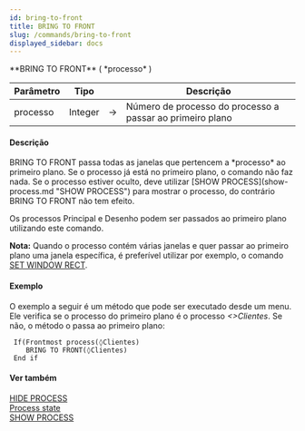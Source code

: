```yaml
---
id: bring-to-front
title: BRING TO FRONT
slug: /commands/bring-to-front
displayed_sidebar: docs
---
```


<!--REF #_command_.BRING TO FRONT.Syntax-->**BRING TO FRONT** ( *processo* )<!-- END REF-->
<!--REF #_command_.BRING TO FRONT.Params-->
| Parâmetro | Tipo |  | Descrição |
| --- | --- | --- | --- |
| processo | Integer | &srarr; | Número de processo do processo a passar ao primeiro plano |

<!-- END REF-->

#### Descrição 

<!--REF #_command_.BRING TO FRONT.Summary-->BRING TO FRONT passa todas as janelas que pertencem a *processo* ao primeiro plano.<!-- END REF--> Se o processo já está no primeiro plano, o comando não faz nada. Se o processo estiver oculto, deve utilizar [SHOW PROCESS](show-process.md "SHOW PROCESS") para mostrar o processo, do contrário BRING TO FRONT não tem efeito.

Os processos Principal e Desenho podem ser passados ao primeiro plano utilizando este comando.

**Nota:** Quando o processo contém várias janelas e quer passar ao primeiro plano uma janela específica, é preferível utilizar por exemplo, o comando [SET WINDOW RECT](set-window-rect.md).

#### Exemplo 

O exemplo a seguir é um método que pode ser executado desde um menu. Ele verifica se o processo do primeiro plano é o processo *<>Clientes*. Se não, o método o passa ao primeiro plano:

```4d
 If(Frontmost process(◊Clientes)
    BRING TO FRONT(◊Clientes)
 End if
```

#### Ver também 

[HIDE PROCESS](hide-process.md)  
[Process state](process-state.md)  
[SHOW PROCESS](show-process.md)  